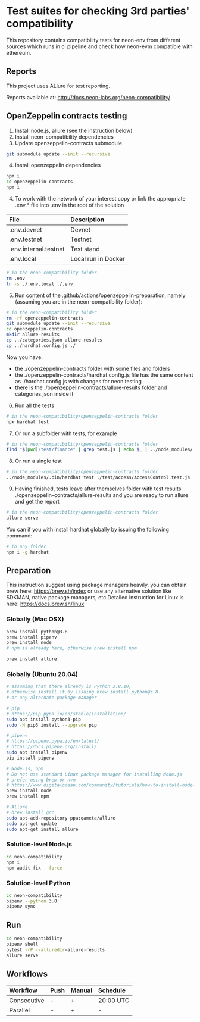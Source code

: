 # Test suites for checking 3rd parties' compatibility
This repository contains compatibility tests for neon-env from different sources which runs in ci pipeline and 
check how neon-evm compatible with ethereum.

## Reports

This project uses ALlure for test reporting.

Reports available at: http://docs.neon-labs.org/neon-compatibility/


## OpenZeppelin contracts testing
1. Install node.js, allure (see the instruction below)
2. Install neon-compatibility dependencies
3. Update openzeppelin-contracts submodule 
```bash
git submodule update --init --recursive
```
4. Install openzeppelin dependencies

```bash
npm i
cd openzeppelin-contracts
npm i
```

4. To work with the network of your interest copy or link the appropriate .env.* file into .env in the root of the solution

| File                  | Description         |
| :-------------------- | :------------------ |
| .env.devnet           | Devnet              |
| .env.testnet          | Testnet             |
| .env.internal.testnet | Test stand          |
| .env.local            | Local run in Docker |

```bash
# in the neon-compatibility folder
rm .env
ln -s ./.env.local ./.env
```

5. Run content of the .github/actions/openzeppelin-preparation, namely (assuming you are in the neon-compatibility folder):

```bash
# in the neon-compatibility folder
rm -rf openzeppelin-contracts
git submodule update --init --recursive
cd openzeppelin-contracts
mkdir allure-results
cp ../categories.json allure-results
cp ../hardhat.config.js ./
```

Now you have:
- the ./openzeppelin-contracts folder with some files and folders
- the ./openzeppelin-contracts/hardhat.config.js file has the same content as ./hardhat.config.js with changes for neon testing
- there is the ./openzeppelin-contracts/allure-results folder and categories.json inside it
6. Run all the tests

```bash
# in the neon-compatibility/openzeppelin-contracts folder
npx hardhat test
```

7. Or run a subfolder with tests, for example

```bash
# in the neon-compatibility/openzeppelin-contracts folder
find "$(pwd)/test/finance" | grep test.js | echo $_ | ../node_modules/.bin/hardhat test $_
```

8. Or run a single test

```bash
# in the neon-compatibility/openzeppelin-contracts folder
../node_modules/.bin/hardhat test ./test/access/AccessControl.test.js
```

9. Having finished, tests leave after themselves folder with test results ./openzeppelin-contracts/allure-results
and you are ready to run allure and get the report

```bash
# in the neon-compatibility/openzeppelin-contracts folder
allure serve
```

You can if you with install hardhat globally by issuing the following command:

```bash
# in any folder
npm i -g hardhat
```

## Preparation

This instruction suggest using package managers heavily, you can obtain brew here:
https://brew.sh/index
or use any alternative solution like SDKMAN, native package managers, etc
Detailed instruction for Linux is here: https://docs.brew.sh/linux

### Globally (Mac OSX)

```bash
brew install python@3.8
brew install pipenv
brew install node
# npm is already here, otherwise brew install npm

brew install allure
```

### Globally (Ubuntu 20.04)

```bash
# assuming that there already is Python 3.8.10,
# otherwise install it by issuing brew install python@3.8
# or any alternate package manager

# pip
# https://pip.pypa.io/en/stable/installation/
sudo apt install python3-pip
sudo -H pip3 install --upgrade pip

# pipenv
# https://pipenv.pypa.io/en/latest/
# https://docs.pipenv.org/install/
sudo apt install pipenv
pip install pipenv

# Node.js, npm
# Do not use standard Linux package manager for installing Node.js
# prefer using brew or nvm
# https://www.digitalocean.com/community/tutorials/how-to-install-node-js-on-ubuntu-20-04
brew install node
brew install npm

# Allure
# brew install gcc
sudo apt-add-repository ppa:qameta/allure
sudo apt-get update
sudo apt-get install allure
```

### Solution-level Node.js

```bash
cd neon-compatibility
npm i
npm audit fix --force
```

### Solution-level Python

```bash
cd neon-compatibility
pipenv --python 3.8
pipenv sync
```

## Run

```bash
cd neon-compatibility
pipenv shell
pytest -rP --alluredir=allure-results
allure serve
```

## Workflows
| Workflow | Push | Manual | Schedule |
| :---         | :---         | :---         | :---         |
| Consecutive | - | + | 20:00 UTC |
| Parallel | - | + | - |
